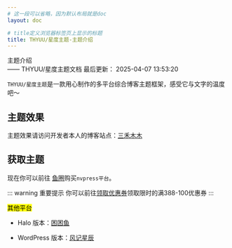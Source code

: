 ```yaml
---
# 这一段可以省略，因为默认布局就是doc
layout: doc

# title定义浏览器标签页上显示的标题
title: THYUU/星度主题-主题介绍
---
```

<div class="title-wrapper">
   <div class="page-title">主题介绍</div>
   <div class="post-title">—— THYUU/星度主题文档
      <span class="lastModifyTime">
          <i class="fa-regular fa-clock"></i> 最后更新： 2025-04-07 13:53:20
      </span>
   </div>
</div>

`THYUU/星度主题`是一款用心制作的多平台综合博客主题框架，感受它与文字的温度吧～

## 主题效果

主题效果请访问开发者本人的博客站点：[三禾木木](https://scott-studio.cn)

## 获取主题

现在你可以前往 [鱼圈](https://yunext.cn/store/apps?ref=se2dy43x)购买`nvpress平台`。

::: warning 重要提示
你可以前往[领取优惠券](https://www.yunext.cn/uc/store/coupons/get-coupon)领取限时的满388-100优惠券
::: 


<mark>其他平台</mark>

 - Halo 版本：[困困鱼](https://kunkunyu.com/)
 
 - WordPress 版本：[风记星辰](https://www.thyuu.com/)
